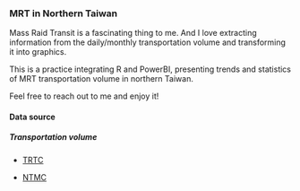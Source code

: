 <H3>MRT in Northern Taiwan</H3>
Mass Raid Transit is a fascinating thing to me. And I love extracting information from the daily/monthly transportation volume and transforming it into graphics.

This is a practice integrating R and PowerBI, presenting trends and statistics of MRT transportation volume in northern Taiwan.

Feel free to reach out to me and enjoy it!

<H4>Data source</H4>
<H5>Transportation volume</H5>

- [TRTC](https://www.metro.taipei/cp.aspx?n=FF31501BEBDD0136)

- [NTMC](https://oas.bas.ntpc.gov.tw/NTPCTRWD/NewPage/Publish.aspx?Mid1=382290000H#)
